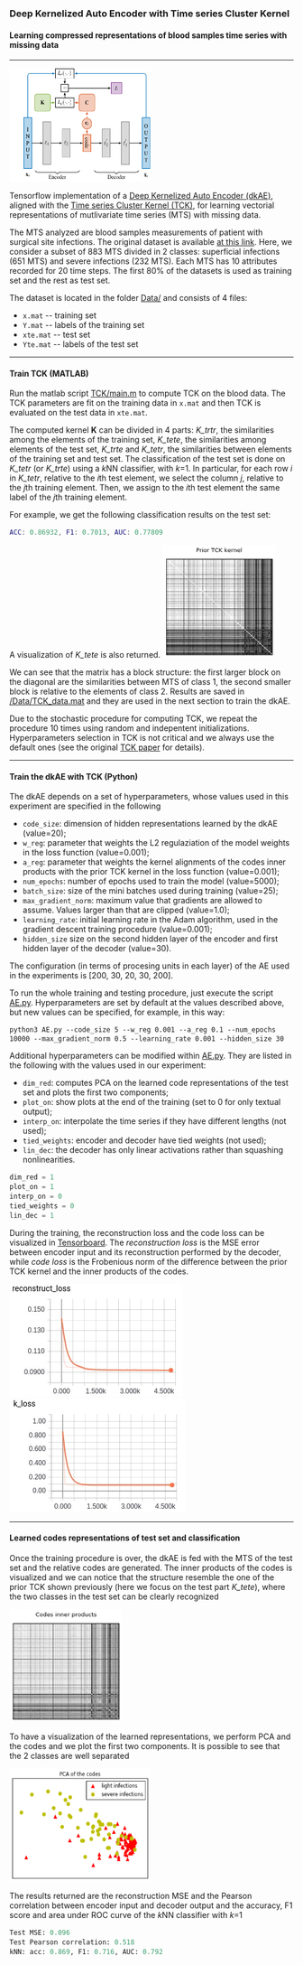 ### Deep Kernelized Auto Encoder with Time series Cluster Kernel 
#### Learning compressed representations of blood samples time series with missing data
------

<img src="./imgs/kdAE_arch.png" width="250" height="200">

Tensorflow implementation of a [Deep Kernelized Auto Encoder (dkAE)](https://link.springer.com/chapter/10.1007/978-3-319-59126-1_35), 
aligned with the [Time series Cluster Kernel (TCK)](https://arxiv.org/abs/1704.00794), 
for learning vectorial representations of mutlivariate time series (MTS) with missing data.


The MTS analyzed are blood samples measurements of patient with surgical site infections.
The original dataset is available [at this link](https://groups.google.com/forum/#!topic/ml-news/MQtVkxizrrU).
Here, we consider a subset of 883 MTS divided in 2 classes: superficial infections (651 MTS) and severe infections (232 MTS).
Each MTS has 10 attributes recorded for 20 time steps.
The first 80% of the datasets is used as training set and the rest as test set.

The dataset is located in the folder [Data/](https://github.com/FilippoMB/TCK_AE/tree/master/Data) and consists of 4 files:
* `x.mat` -- training set
* `Y.mat` -- labels of the training set
* `xte.mat` -- test set
* `Yte.mat` -- labels of the test set

------
#### Train TCK (MATLAB)

Run the matlab script [TCK/main.m](https://github.com/FilippoMB/TCK_AE/blob/master/TCK/main.m) to compute TCK on the blood data. 
The TCK parameters are fit on the training data in `x.mat` and then TCK is evaluated on the test data in `xte.mat`.

The computed kernel **K** can be divided in 4 parts: *K_trtr*, the similarities among the elements of the training set, *K_tete*, the similarities among elements of the test set, *K_trte* and *K_tetr*, the similarities between elements of the training set and test set.
The classification of the test set is done on *K_tetr* (or *K_trte*) using a *k*NN classifier, with *k*=1.
In particular, for each row *i* in *K_tetr*, relative to the *i*th test element, we select the column *j*, relative to the *j*th training element.
Then, we assign to the *i*th test element the same label of the *j*th training element.

For example, we get the following classification results on the test set:

```matlab
ACC: 0.86932, F1: 0.7013, AUC: 0.77809
```
A visualization of *K_tete* is also returned.
<img src="./imgs/tck_kernel.png" width="200" height="200">

We can see that the matrix has a block structure: the first larger block on the diagonal are the similarities between MTS of class 1, the second smaller block is relative to the elements of class 2.
Results are saved in [/Data/TCK_data.mat](https://github.com/FilippoMB/TCK_AE/blob/master/Data/TCK_data.mat) and they are used in the next section to train the dkAE.

Due to the stochastic procedure for computing TCK, we repeat the procedure 10 times using random and indepentent initializations.
Hyperparameters selection in TCK is not critical and we always use the default ones (see the original [TCK paper](https://arxiv.org/abs/1704.00794) for details).

------
#### Train the dkAE with TCK (Python)

The dkAE depends on a set of hyperparameters, whose values used in this experiment are specified in the following
* `code_size`: dimension of hidden representations learned by the dkAE (value=20);
* `w_reg`: parameter that weights the L2 regulaziation of the model weights in the loss function (value=0.001);
* `a_reg`: parameter that weights the kernel alignments of the codes inner products with the prior TCK kernel in the loss function (value=0.001);
* `num_epochs`: number of epochs used to train the model (value=5000);
* `batch_size`: size of the mini batches used during training (value=25);
* `max_gradient_norm`: maximum value that gradients are allowed to assume. Values larger than that are clipped (value=1.0);
* `learning_rate`: initial learning rate in the Adam algorithm, used in the gradient descent training procedure (value=0.001);
* `hidden_size` size on the second hidden layer of the encoder and first hidden layer of the decoder (value=30).

The configuration (in terms of procesing units in each layer) of the AE used in the experiments is [200, 30, 20, 30, 200].

To run the whole training and testing procedure, just execute the script [AE.py](https://github.com/FilippoMB/TCK_AE/blob/master/AE.py).
Hyperparameters are set by default at the values described above, but new values can be specified, for example, in this way:
```
python3 AE.py --code_size 5 --w_reg 0.001 --a_reg 0.1 --num_epochs 10000 --max_gradient_norm 0.5 --learning_rate 0.001 --hidden_size 30
```
Additional hyperparameters can be modified within [AE.py](https://github.com/FilippoMB/TCK_AE/blob/master/AE.py). They are listed in the following with the values used in our experiment:

* `dim_red`: computes PCA on the learned code representations of the test set and plots the first two components;
* `plot_on`: show plots at the end of the training (set to 0 for only textual output);
* `interp_on`: interpolate the time series if they have different lengths (not used);
* `tied_weights`: encoder and decoder have tied weights (not used);
* `lin_dec`: the decoder has only linear activations rather than squashing nonlinearities.

```python
dim_red = 1
plot_on = 1
interp_on = 0
tied_weights = 0
lin_dec = 1
```

During the training, the reconstruction loss and the code loss can be visualized in [Tensorboard](https://www.tensorflow.org/get_started/summaries_and_tensorboard). 
The *reconstruction loss* is the MSE error between encoder input and its reconstruction performed by the decoder, while *code loss* is the Frobenious norm of the difference between the prior TCK kernel and the inner products of the codes.

<img src="./imgs/Selection_003.jpg">
<img src="./imgs/Selection_002.jpg">

------
#### Learned codes representations of test set and classification

Once the training procedure is over, the dkAE is fed with the MTS of the test set and the relative codes are generated.
The inner products of the codes is visualized and we can notice that the structure resemble the one of the prior TCK shown previously (here we focus on the test part *K_tete*), where the two classes in the test set can be clearly recognized

<img src="./imgs/learned code.png" width="200" height="200">

To have a visualization of the learned representations, we perform PCA and the codes and we plot the first two components. It is possible to see that the 2 classes are well separated

<img src="./imgs/pca.png" width="250" height="200">

The results returned are the reconstruction MSE and the Pearson correlation between encoder input and decoder output and the accuracy, F1 score and area under ROC curve of the *k*NN classifier with *k*=1
```python
Test MSE: 0.096
Test Pearson correlation: 0.518
kNN: acc: 0.869, F1: 0.716, AUC: 0.792
```
